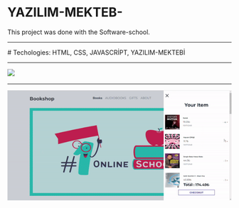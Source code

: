 # YAZILIM-MEKTEB-

This project was done with the Software-school.
<hr>
# Techologies: HTML, CSS, JAVASCRİPT, YAZILIM-MEKTEBİ
<hr>

![](readme1.gif)

<hr>

![](readme2.gif)



